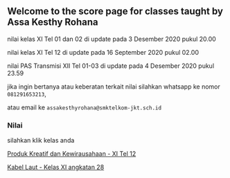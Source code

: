 ## Welcome to the score page for classes taught by Assa Kesthy Rohana

nilai kelas XI Tel 01 dan 02 di update pada 3 Desember 2020 pukul 20.00

nilai kelas XI Tel 12 di update pada 16 September 2020 pukul 02.00

nilai PAS Transmisi XII Tel 01-03 di update pada 4 Desember 2020 pukul 23.59




jika ingin bertanya atau keberatan terkait nilai silahkan whatsapp ke nomor ```081291653213```,

atau email ke ```assakesthyrohana@smktelkom-jkt.sch.id```

### Nilai

silahkan klik kelas anda

[Produk Kreatif dan Kewirausahaan - XI Tel 12](https://docs.google.com/spreadsheets/d/e/2PACX-1vSxbmwxkYHetMGn_ZSKQlBn0PdUsQNUZbOq4MsgUnQieaZqHWyyvfg68PDpQGrsFQ/pubhtml)


[Kabel Laut - Kelas XI angkatan 28](https://docs.google.com/spreadsheets/d/e/2PACX-1vSUMPaH6IFUeAEvIHW9YkIy_XUWov4nmljEWGPtJKXASMp-dhp1gMcXKrq1txpVRg/pubhtml)
